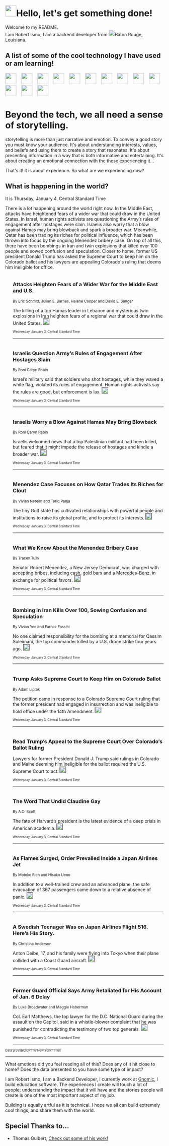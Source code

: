 <h1><img src="https://emojis.slackmojis.com/emojis/images/1643514375/3493/hot-coffee.gif?1643514375" width="35"/>Hello, let's get something done!</h1>

<p>Welcome to my README.<br/>
I am Robert Ismo, I am a backend developer from <img src="https://emojis.slackmojis.com/emojis/images/1638395689/50435/moulin_rouge.png?1638395689" width="20"/>Baton Rouge, Louisiana.</p>
<h2>A list of some of the cool technology I have used or am learning!</h2>
<p>
<img src="https://emojis.slackmojis.com/emojis/images/1643516091/21142/meow_bongotap.gif?1643516091" width="35" alt="">
<img src="https://img.shields.io/badge/Favorite%20Frontend%20Framework-SvelteKit-f83903" alt="">
<img src="https://img.shields.io/badge/Second%20Favorite-Vue-40b581" alt="">
<img src="https://img.shields.io/badge/Most%20Used%20Runtime-Nodejs-78b061" alt="">
<img src="https://emojis.slackmojis.com/emojis/images/1643517416/34482/fire.gif?1643517416" width="35" alt="">
<img src="https://img.shields.io/badge/Javascript%20But%20Better-Typescript-0078ca" alt="">
<img src="https://img.shields.io/badge/Favorite%20Language-Elixir-3e244d" alt="">
<img src="https://img.shields.io/badge/Containerize%20Everything-Docker-6ac9ef" alt="">
<img src="https://emojis.slackmojis.com/emojis/images/1643514596/5999/meow_party.gif?1643514596" width="35" alt="">
<img src="https://img.shields.io/badge/API%20Love%20Language-Graphql-de32a5" alt="">
<img src="https://img.shields.io/badge/Our%20Favorite%20Version%20Controller-Git-e94f33" alt="">
<img src="https://img.shields.io/badge/Favorite%20Database-Redis-d42d1d" alt="">
<img src="https://emojis.slackmojis.com/emojis/images/1643514559/5584/deployparrot.gif?1643514559" width="35" alt="">
<img src="https://img.shields.io/badge/Container%20Interstate-RabbitMQ-f66200" alt="">
<img src="https://img.shields.io/badge/Gotta%20Learn-Kubernetes-316adf" alt="">
<img src="https://img.shields.io/badge/Really%20Mature%20Now-WASM-654fef" alt="">
<img src="https://emojis.slackmojis.com/emojis/images/1666642497/61942/dance_vibe.gif?1666642497" width="35" alt="">
<img src="https://img.shields.io/badge/For%20My%20M1-ARM64-657d96" alt="">
<img src="https://img.shields.io/badge/Loving%20This%20So%20Much-TailwindCSS-17bcb5" alt="">
<img src="https://img.shields.io/badge/Cool%20Build%20Tool-Vite-f9cb24" alt="">
<img src="https://emojis.slackmojis.com/emojis/images/1669231376/62819/working-on-it.gif?1669231376" width="35" alt="">
<img src="https://img.shields.io/badge/Fun%20and%20Easy%20Database-MongoDB-5f8c49" alt="">
<img src="https://img.shields.io/badge/JS%20Life%20Support-NPM-c73737" alt="">
<img src="https://img.shields.io/badge/I%20Liked%20It-DynamoDB-0073b9" alt="">
<img src="https://emojis.slackmojis.com/emojis/images/1643514045/46/question.gif?1643514045" width="35" alt="">
<img src="https://img.shields.io/badge/cool-React-60d6f9" alt="">
<img src="https://img.shields.io/badge/Future%20Big%20Project-Lambda-f37e00" alt="">
<img src="https://img.shields.io/badge/NPM%20But%20Better-PNPM-f1aa07" alt="">
<img src="https://emojis.slackmojis.com/emojis/images/1643514943/9662/fbwow.gif?1643514943" width="35" alt="">
<img src="https://img.shields.io/badge/First%20Language-C-662079" alt="">
<img src="https://img.shields.io/badge/Where%20I%20Deploy%20Frontend-Vercel-000000" alt="">
<img src="https://img.shields.io/badge/Who%20Does%20not%20Want%20an%20App-Swift-f9492a" alt="">
<img src="https://emojis.slackmojis.com/emojis/images/1643514058/151/javascript.png?1643514058" width="35" alt="">
<img src="https://img.shields.io/badge/cool-Python-fbd542" alt="">
<img src="https://img.shields.io/badge/Favorite%20Something-Stripe-656cdc" alt="">
<img src="https://img.shields.io/badge/Of%20Course-HTML5-ed6327" alt="">
<img src="https://emojis.slackmojis.com/emojis/images/1660415405/60731/bomb.gif?1660415405" width="35" alt="">
<img src="https://img.shields.io/badge/hate-CSS-2964ec" alt="">
<img src="https://img.shields.io/badge/Learning-CircleCI-141215" alt="">
<img src="https://img.shields.io/badge/Learning-Rust-fbbb3b" alt="">
<img src="https://emojis.slackmojis.com/emojis/images/1660415397/60712/writing-hand.gif?1660415397" width="35" alt="">
<img src="https://img.shields.io/badge/Dev%20Browser%20of%20Choice-Firefox-cc4e26" alt="">
<img src="https://img.shields.io/badge/Recoverying%20From%20Windows-UNIX-1781e3" alt="">
<img src="https://img.shields.io/badge/LOVE-LogSeq-90c1c2" alt="">
<img src="https://emojis.slackmojis.com/emojis/images/1643514066/223/kirby.gif?1643514066" width="35" alt="">
<img src="https://img.shields.io/badge/Daily%20Driver-MacOS-e6e6e8" alt="">
<img src="https://img.shields.io/badge/Git%20Server-Github-000000" alt="">
<img src="https://img.shields.io/badge/enjoyable-EC2-f17428" alt="">
<img src="https://emojis.slackmojis.com/emojis/images/1643514239/2069/excited.gif?1643514239" width="35" alt="">
</p>
<h1>Beyond the tech, we all need a sense of storytelling.</h1>
<p>storytelling is more than just narrative and emotion. To convey a good story you must know your audience. It's about understanding interests, values, and beliefs and using them to create a story that resonates. It's about presenting information in a way that is both informative and entertaining. It's about creating an emotional connection with the those experiencing it...</p>
<p>That's it! it is about experience. So what are we experiencing now?</p>
<h2>What is happening in the world?</h2>
<p>It is Thursday, January 4, Central Standard Time</p>
<p>
There is a lot happening around the world right now. In the Middle East, attacks have heightened fears of a wider war that could draw in the United States. In Israel, human rights activists are questioning the Army’s rules of engagement after hostages were slain. Israelis also worry that a blow against Hamas may bring blowback and spark a broader war. Meanwhile, Qatar has been trading its riches for political influence, which has been thrown into focus by the ongoing Menendez bribery case. On top of all this, there have been bombings in Iran and twin explosions that killed over 100 people and sowed confusion and speculation. Closer to home, former US president Donald Trump has asked the Supreme Court to keep him on the Colorado ballot and his lawyers are appealing Colorado&#39;s ruling that deems him ineligible for office.</p>
<ol>
<img src="https://img.shields.io/badge/-us-blue" alt="">
<h3>Attacks Heighten Fears of a Wider War for the Middle East and U.S.</h3>
<sub>By Eric Schmitt, Julian E. Barnes, Helene Cooper and David E. Sanger</sub>
<p>The killing of a top Hamas leader in Lebanon and mysterious twin explosions in Iran heighten fears of a regional war that could draw in the United States.  <a href=""><img src="https://developer.nytimes.com/files/poweredby_nytimes_30b.png?v=1583354208352" height="20"></a></p>
<sub><sub>Wednesday, January 3, Central Standard Time</sub></sub>
<hr/>
<img src="https://img.shields.io/badge/-world-blue" alt="">
<h3>Israelis Question Army’s Rules of Engagement After Hostages Slain</h3>
<sub>By Roni Caryn Rabin</sub>
<p>Israel’s military said that soldiers who shot hostages, while they waved a white flag, violated its rules of engagement. Human rights activists say the rules are good, but enforcement is lax.  <a href=""><img src="https://developer.nytimes.com/files/poweredby_nytimes_30b.png?v=1583354208352" height="20"></a></p>
<sub><sub>Wednesday, January 3, Central Standard Time</sub></sub>
<hr/>
<img src="https://img.shields.io/badge/-world-blue" alt="">
<h3>Israelis Worry a Blow Against Hamas May Bring Blowback</h3>
<sub>By Roni Caryn Rabin</sub>
<p>Israelis welcomed news that a top Palestinian militant had been killed, but feared that it might impede the release of hostages and kindle a broader war.  <a href=""><img src="https://developer.nytimes.com/files/poweredby_nytimes_30b.png?v=1583354208352" height="20"></a></p>
<sub><sub>Wednesday, January 3, Central Standard Time</sub></sub>
<hr/>
<img src="https://img.shields.io/badge/-world-blue" alt="">
<h3>Menendez Case Focuses on How Qatar Trades Its Riches for Clout</h3>
<sub>By Vivian Nereim and Tariq Panja</sub>
<p>The tiny Gulf state has cultivated relationships with powerful people and institutions to raise its global profile, and to protect its interests.  <a href=""><img src="https://developer.nytimes.com/files/poweredby_nytimes_30b.png?v=1583354208352" height="20"></a></p>
<sub><sub>Wednesday, January 3, Central Standard Time</sub></sub>
<hr/>
<img src="https://img.shields.io/badge/-nyregion-blue" alt="">
<h3>What We Know About the Menendez Bribery Case</h3>
<sub>By Tracey Tully</sub>
<p>Senator Robert Menendez, a New Jersey Democrat, was charged with accepting bribes, including cash, gold bars and a Mercedes-Benz, in exchange for political favors.  <a href=""><img src="https://developer.nytimes.com/files/poweredby_nytimes_30b.png?v=1583354208352" height="20"></a></p>
<sub><sub>Wednesday, January 3, Central Standard Time</sub></sub>
<hr/>
<img src="https://img.shields.io/badge/-world-blue" alt="">
<h3>Bombing in Iran Kills Over 100, Sowing Confusion and Speculation</h3>
<sub>By Vivian Yee and Farnaz Fassihi</sub>
<p>No one claimed responsibility for the bombing at a memorial for Qassim Suleimani, the top commander killed by a U.S. drone strike four years ago.  <a href=""><img src="https://developer.nytimes.com/files/poweredby_nytimes_30b.png?v=1583354208352" height="20"></a></p>
<sub><sub>Wednesday, January 3, Central Standard Time</sub></sub>
<hr/>
<img src="https://img.shields.io/badge/-us-blue" alt="">
<h3>Trump Asks Supreme Court to Keep Him on Colorado Ballot</h3>
<sub>By Adam Liptak</sub>
<p>The petition came in response to a Colorado Supreme Court ruling that the former president had engaged in insurrection and was ineligible to hold office under the 14th Amendment.  <a href=""><img src="https://developer.nytimes.com/files/poweredby_nytimes_30b.png?v=1583354208352" height="20"></a></p>
<sub><sub>Wednesday, January 3, Central Standard Time</sub></sub>
<hr/>
<img src="https://img.shields.io/badge/-us-blue" alt="">
<h3>Read Trump’s Appeal to the Supreme Court Over Colorado’s Ballot Ruling</h3>
<sub></sub>
<p>Lawyers for former President Donald J. Trump said rulings in Colorado and Maine deeming him ineligible for the ballot required the U.S. Supreme Court to act.  <a href=""><img src="https://developer.nytimes.com/files/poweredby_nytimes_30b.png?v=1583354208352" height="20"></a></p>
<sub><sub>Wednesday, January 3, Central Standard Time</sub></sub>
<hr/>
<img src="https://img.shields.io/badge/-books-blue" alt="">
<h3>The Word That Undid Claudine Gay</h3>
<sub>By A.O. Scott</sub>
<p>The fate of Harvard’s president is the latest evidence of a deep crisis in American academia.  <a href=""><img src="https://developer.nytimes.com/files/poweredby_nytimes_30b.png?v=1583354208352" height="20"></a></p>
<sub><sub>Wednesday, January 3, Central Standard Time</sub></sub>
<hr/>
<img src="https://img.shields.io/badge/-world-blue" alt="">
<h3>As Flames Surged, Order Prevailed Inside a Japan Airlines Jet</h3>
<sub>By Motoko Rich and Hisako Ueno</sub>
<p>In addition to a well-trained crew and an advanced plane, the safe evacuation of 367 passengers came down to a relative absence of panic.  <a href=""><img src="https://developer.nytimes.com/files/poweredby_nytimes_30b.png?v=1583354208352" height="20"></a></p>
<sub><sub>Wednesday, January 3, Central Standard Time</sub></sub>
<hr/>
<img src="https://img.shields.io/badge/-world-blue" alt="">
<h3>A Swedish Teenager Was on Japan Airlines Flight 516. Here’s His Story.</h3>
<sub>By Christina Anderson</sub>
<p>Anton Deibe, 17, and his family were flying into Tokyo when their plane collided with a Coast Guard aircraft.  <a href=""><img src="https://developer.nytimes.com/files/poweredby_nytimes_30b.png?v=1583354208352" height="20"></a></p>
<sub><sub>Wednesday, January 3, Central Standard Time</sub></sub>
<hr/>
<img src="https://img.shields.io/badge/-us-blue" alt="">
<h3>Former Guard Official Says Army Retaliated for His Account of Jan. 6 Delay</h3>
<sub>By Luke Broadwater and Maggie Haberman</sub>
<p>Col. Earl Matthews, the top lawyer for the D.C. National Guard during the assault on the Capitol, said in a whistle-blower complaint that he was punished for contradicting the testimony of two top generals.  <a href=""><img src="https://developer.nytimes.com/files/poweredby_nytimes_30b.png?v=1583354208352" height="20"></a></p>
<sub><sub>Wednesday, January 3, Central Standard Time</sub></sub>
<hr/>
</ol>
<a href="https://developer.nytimes.com"><sub><sub>Data provided by The New York Times</sub></sub></a>
<hr/>
<p>What emotions did you feel reading all of this? Does any of it hit close to home? Does the data presented to you have some type of impact?</p>
<p>I am Robert Ismo, I am a Backend Developer, I currently work at <a href="https://gnomic.education/">Gnomic</a>, I build education software. The experiences I create will touch a lot of people; understanding the impact that it will have and the stories people will create is one of the most important aspect of my job.</p>
<p>Building is equally artful as it is technical. I hope we all can build extremely cool things, and share them with the world.</p>
<h2>Special Thanks to...</h2>
<ul>
<li>Thomas Guibert, <a href="https://github.com/thmsgbrt/thmsgbrt">Check out some of his work!</a></li>
</ul>